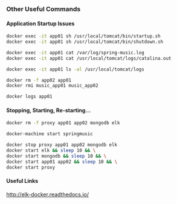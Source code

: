### Other Useful Commands

#### Application Startup Issues
```bash
docker exec -it app01 sh /usr/local/tomcat/bin/startup.sh
docker exec -it app01 sh /usr/local/tomcat/bin/shutdown.sh

docker exec -it app01 cat /var/log/spring-music.log
docker exec -it app01 cat /usr/local/tomcat/logs/catalina.out

docker exec -it app01 ls -al /usr/local/tomcat/logs

docker rm -f app02 app01
docker rmi music_app01 music_app02

docker logs app01
```

#### Stopping, Starting, Re-starting...
```bash
docker rm -f proxy app01 app02 mongodb elk

docker-machine start springmusic

docker stop proxy app01 app02 mongodb elk
docker start elk && sleep 10 && \
docker start mongodb && sleep 10 && \
docker start app01 app02 && sleep 10 && \
docker start proxy
```

#### Useful Links
http://elk-docker.readthedocs.io/
